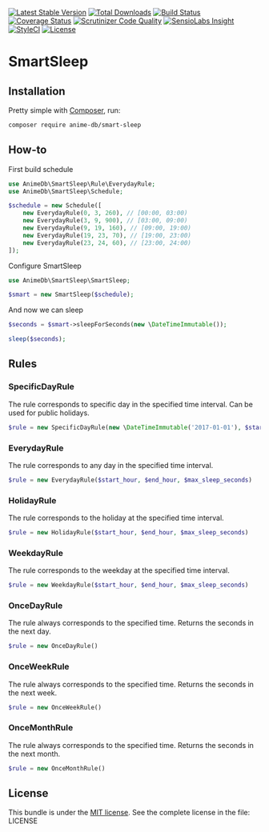 [![Latest Stable Version](https://img.shields.io/packagist/v/anime-db/smart-sleep.svg?maxAge=3600&label=stable)](https://packagist.org/packages/anime-db/smart-sleep)
[![Total Downloads](https://img.shields.io/packagist/dt/anime-db/smart-sleep.svg?maxAge=3600)](https://packagist.org/packages/anime-db/smart-sleep)
[![Build Status](https://img.shields.io/travis/anime-db/smart-sleep.svg?maxAge=3600)](https://travis-ci.org/anime-db/smart-sleep)
[![Coverage Status](https://img.shields.io/coveralls/anime-db/smart-sleep.svg?maxAge=3600)](https://coveralls.io/github/anime-db/smart-sleep?branch=master)
[![Scrutinizer Code Quality](https://img.shields.io/scrutinizer/g/anime-db/smart-sleep.svg?maxAge=3600)](https://scrutinizer-ci.com/g/anime-db/smart-sleep/?branch=master)
[![SensioLabs Insight](https://img.shields.io/sensiolabs/i/22dbc4bf-167a-468b-b84e-014f4a8d23ff.svg?maxAge=3600&label=SLInsight)](https://insight.sensiolabs.com/projects/22dbc4bf-167a-468b-b84e-014f4a8d23ff)
[![StyleCI](https://styleci.io/repos/61719557/shield?branch=master)](https://styleci.io/repos/61719557)
[![License](https://img.shields.io/packagist/l/anime-db/smart-sleep.svg?maxAge=3600)](https://github.com/anime-db/smart-sleep)

SmartSleep
==========

Installation
------------

Pretty simple with [Composer](http://packagist.org), run:

```sh
composer require anime-db/smart-sleep
```

How-to
------

First build schedule

```php
use AnimeDb\SmartSleep\Rule\EverydayRule;
use AnimeDb\SmartSleep\Schedule;

$schedule = new Schedule([
    new EverydayRule(0, 3, 260), // [00:00, 03:00)
    new EverydayRule(3, 9, 900), // [03:00, 09:00)
    new EverydayRule(9, 19, 160), // [09:00, 19:00)
    new EverydayRule(19, 23, 70), // [19:00, 23:00)
    new EverydayRule(23, 24, 60), // [23:00, 24:00)
]);
```

Configure SmartSleep

```php
use AnimeDb\SmartSleep\SmartSleep;

$smart = new SmartSleep($schedule);
```

And now we can sleep

```php
$seconds = $smart->sleepForSeconds(new \DateTimeImmutable());

sleep($seconds);
```

Rules
-----

### SpecificDayRule

The rule corresponds to specific day in the specified time interval.
Can be used for public holidays.

```php
$rule = new SpecificDayRule(new \DateTimeImmutable('2017-01-01'), $start_hour, $end_hour, $max_sleep_seconds)
```

### EverydayRule

The rule corresponds to any day in the specified time interval.

```php
$rule = new EverydayRule($start_hour, $end_hour, $max_sleep_seconds)
```

### HolidayRule

The rule corresponds to the holiday at the specified time interval.

```php
$rule = new HolidayRule($start_hour, $end_hour, $max_sleep_seconds)
```

### WeekdayRule

The rule corresponds to the weekday at the specified time interval.

```php
$rule = new WeekdayRule($start_hour, $end_hour, $max_sleep_seconds)
```

### OnceDayRule

The rule always corresponds to the specified time.
Returns the seconds in the next day.

```php
$rule = new OnceDayRule()
```

### OnceWeekRule

The rule always corresponds to the specified time.
Returns the seconds in the next week.

```php
$rule = new OnceWeekRule()
```

### OnceMonthRule

The rule always corresponds to the specified time.
Returns the seconds in the next month.

```php
$rule = new OnceMonthRule()
```

License
-------

This bundle is under the [MIT license](http://opensource.org/licenses/MIT). See the complete license in the file: LICENSE

